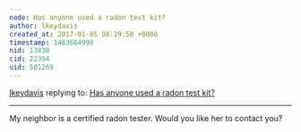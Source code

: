 ```yaml
---
node: Has anyone used a radon test kit? 
author: lkeydavis
created_at: 2017-01-05 08:29:58 +0000
timestamp: 1483604998
nid: 13838
cid: 22394
uid: 501269
---
```




[lkeydavis](../profile/lkeydavis) replying to: [Has anyone used a radon test kit? ](../notes/stevie/01-04-2017/has-anyone-used-a-radon-test-kit)

----
My neighbor is a certified radon tester. Would you like her to contact you?
